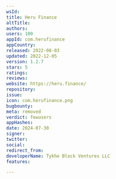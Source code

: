 ```yaml
---
wsId: 
title: Heru Finance
altTitle: 
authors: 
users: 100
appId: com.herufinance
appCountry: 
released: 2022-08-03
updated: 2022-12-05
version: 1.2.7
stars: 5
ratings: 
reviews: 
website: https://heru.finance/
repository: 
issue: 
icon: com.herufinance.png
bugbounty: 
meta: removed
verdict: fewusers
appHashes: 
date: 2024-07-30
signer: 
twitter: 
social: 
redirect_from: 
developerName: Tykhe Block Ventures LLC
features: 

---
```


